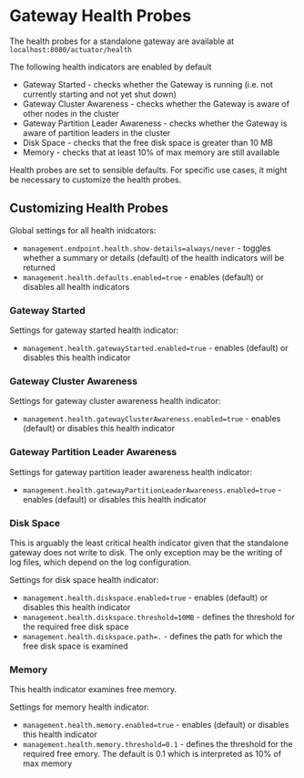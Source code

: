 # Gateway Health Probes

The health probes for a standalone gateway are available at `localhost:8080/actuator/health`

The following health indicators are enabled by default
* Gateway Started - checks whether the Gateway is running (i.e. not currently starting and not yet shut down)
* Gateway Cluster Awareness - checks whether the Gateway is aware of other nodes in the cluster
* Gateway Partition Leader Awareness - checks whether the Gateway is aware of partition leaders in the cluster
* Disk Space - checks that the free disk space is greater than 10 MB
* Memory - checks that at least 10% of max memory are still available

Health probes are set to sensible defaults. For specific use cases, it might be necessary to customize the health probes.

## Customizing Health Probes

Global settings for all health inidcators:
* `management.endpoint.health.show-details=always/never` - toggles whether a summary or details (default) of the health indicators will be returned
* `management.health.defaults.enabled=true` - enables (default) or disables all health indicators

### Gateway Started ###

Settings for gateway started health indicator:
* `management.health.gatewayStarted.enabled=true` - enables (default) or disables this health indicator

### Gateway Cluster Awareness ###

Settings for gateway cluster awareness health indicator:
* `management.health.gatewayClusterAwareness.enabled=true` - enables (default) or disables this health indicator

### Gateway Partition Leader Awareness ###

Settings for gateway partition leader awareness health indicator:
* `management.health.gatewayPartitionLeaderAwareness.enabled=true` - enables (default) or disables this health indicator

### Disk Space
This is arguably the least critical health indicator given that the standalone gateway does not write to disk. The only exception may be the writing of log files, which depend on the log configuration.

Settings for disk space health indicator:
* `management.health.diskspace.enabled=true` - enables (default) or disables this health indicator
* `management.health.diskspace.threshold=10MB` - defines the threshold for the required free disk space
* `management.health.diskspace.path=.` - defines the path for which the free disk space is examined

### Memory
This health indicator examines free memory.

Settings for memory health indicator:
* `management.health.memory.enabled=true` - enables (default) or disables this health indicator
* `management.health.memory.threshold=0.1` - defines the threshold for the required free emory. The default is 0.1 which is interpreted as 10% of max memory
